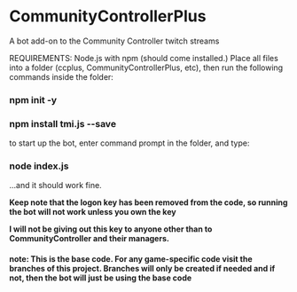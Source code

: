 # CommunityControllerPlus
A bot add-on to the Community Controller twitch streams

REQUIREMENTS:
Node.js with npm (should come installed.)
Place all files into a folder (ccplus, CommunityControllerPlus, etc), then run the following commands inside the folder:

### npm init -y

### npm install tmi.js --save

to start up the bot, enter command prompt in the folder, and type:

### node index.js

...and it should work fine.

__Keep note that the logon key has been removed from the code, so running the bot will not work unless you own the key__

__I will not be giving out this key to anyone other than to CommunityController and their managers.__

#### note: This is the base code. For any game-specific code visit the branches of this project. Branches will only be created if needed and if not, then the bot will just be using the base code

